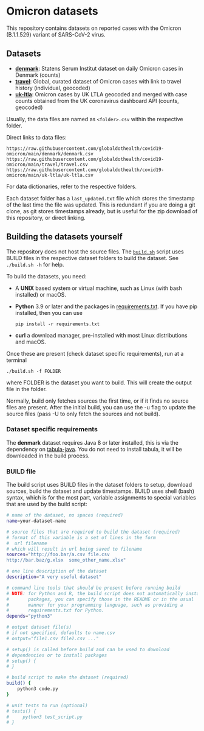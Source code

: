 # Omicron datasets

This repository contains datasets on reported cases with the Omicron
(B.1.1.529) variant of SARS-CoV-2 virus.

## Datasets

* **[denmark](denmark)**: Statens Serum Institut dataset on daily
  Omicron cases in Denmark (counts)
* **[travel](travel)**: Global, curated dataset of Omicron cases with
  link to travel history (individual, geocoded)
* **[uk-ltla](uk-ltla)**: Omicron cases by UK LTLA geocoded and merged
  with case counts obtained from the UK coronavirus dashboard API
  (counts, geocoded)

Usually, the data files are named as `<folder>.csv` within the
respective folder.

Direct links to data files:

```
https://raw.githubusercontent.com/globaldothealth/covid19-omicron/main/denmark/denmark.csv
https://raw.githubusercontent.com/globaldothealth/covid19-omicron/main/travel/travel.csv
https://raw.githubusercontent.com/globaldothealth/covid19-omicron/main/uk-ltla/uk-ltla.csv
```

For data dictionaries, refer to the respective folders.

Each dataset folder has a `last_updated.txt` file which stores the
timestamp of the last time the file was updated. This is redundant if
you are doing a git clone, as git stores timestamps already, but is
useful for the zip download of this repository, or direct linking.

## Building the datasets yourself

The repository does not host the source files. The
[`build.sh`](build.sh) script uses BUILD files in the respective dataset
folders to build the dataset. See `./build.sh -h` for help.

To build the datasets, you need:

* A **UNIX** based system or virtual machine, such as Linux (with bash
  installed) or macOS.
* **Python** 3.9 or later and the packages in
  [requirements.txt](requirements.txt). If you have pip installed,
  then you can use

      pip install -r requirements.txt

* **curl** a download manager, pre-installed with most Linux
  distributions and macOS.

Once these are present (check dataset specific requirements), run at
a terminal

    ./build.sh -f FOLDER

where FOLDER is the dataset you want to build. This will create the
output file in the folder.

Normally, build only fetches sources the first time, or if it finds no source
files are present. After the initial build, you can use the -u flag to update
the source files (pass -U to only fetch the sources and not build).

### Dataset specific requirements

The **denmark** dataset requires Java 8 or later installed, this is via
the dependency on
[tabula-java](https://github.com/tabulapdf/tabula-java). You do not need
to install tabula, it will be downloaded in the build process.

### BUILD file

The build script uses BUILD files in the dataset folders to setup, download sources, build the dataset and update timestamps. BUILD uses shell (bash) syntax, which is for the most part, variable assignments to special variables that are used by the build script:

```bash
# name of the dataset, no spaces (required)
name=your-dataset-name

# source files that are required to build the dataset (required)
# format of this variable is a set of lines in the form
#  url filename
# which will result in url being saved to filename
sources="http://foo.bar/a.csv file.csv
http://bar.baz/g.xlsx  some_other_name.xlsx"

# one line description of the dataset
description="A very useful dataset"

# command line tools that should be present before running build
# NOTE: for Python and R, the build script does not automatically install
#       packages, you can specify those in the README or in the usual
#       manner for your programming language, such as providing a
#       requirements.txt for Python.
depends="python3"

# output dataset file(s)
# if not specified, defaults to name.csv
# output="file1.csv file2.csv ..."

# setup() is called before build and can be used to download
# dependencies or to install packages
# setup() {
# }

# build script to make the dataset (required)
build() {
    python3 code.py
}

# unit tests to run (optional)
# tests() {
#     python3 test_script.py
# }
```

